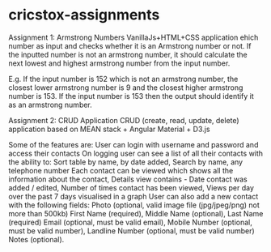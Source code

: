 # cricstox-assignments
Assignment 1: Armstrong Numbers
VanillaJs+HTML+CSS application ehich number as input and checks whether it is an Armstrong number or not. 
If the inputted number is not an armstrong number, it should calculate the next lowest and highest armstrong number from the input number. 

E.g. 
If the input number is 152 which is not an armstrong number, the closest lower armstrong number is 9 and the closest higher armstrong number is 153.
If the input number is 153 then the output should identify it as an armstrong number.

Assignment 2: CRUD Application
CRUD (create, read, update, delete) application based on MEAN stack + Angular Material + D3.js

Some of the features are:
User can login with username and password and access their contacts
On logging user can see a list of all their contacts with the ability to: Sort table by name, by date added, Search by name, any telephone number
Each contact can be viewed which shows all the information about the contact, 
Details view contains - Date contact was added / edited, Number of times contact has been viewed, Views per day over the past 7 days visualised in a graph
User can also add a new contact with the following fields:
Photo (optional, valid image file (jpg/jpeg/png) not more than 500kb)
First Name (required), Middle Name (optional), Last Name (required)
Email (optional, must be valid email), Mobile Number (optional, must be valid number), Landline Number (optional, must be valid number)
Notes (optional).

